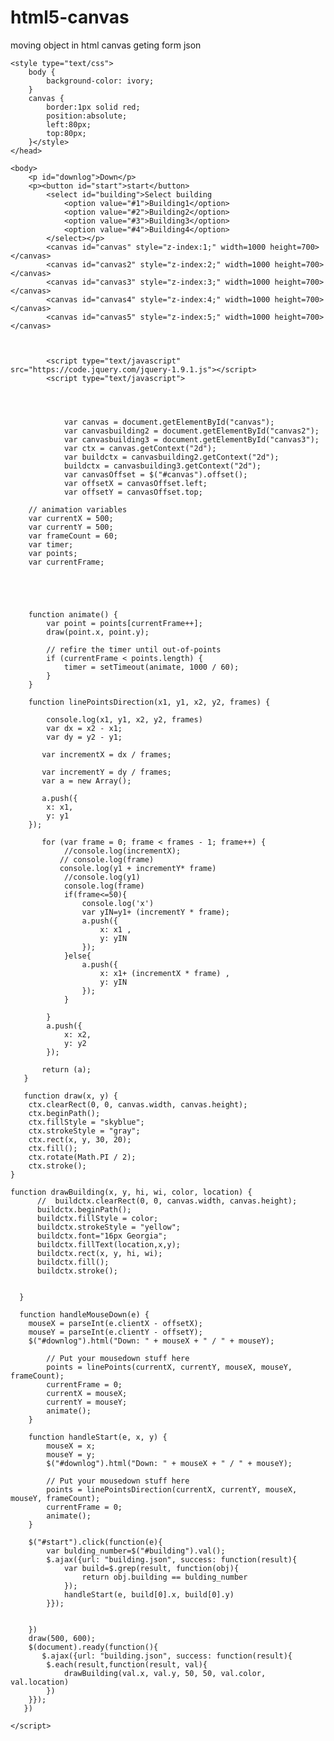 # html5-canvas
moving object in html canvas geting form json


<!DOCTYPE html>
<html>
<head>

    <style type="text/css">
    	body {
    		background-color: ivory;
    	}
    	canvas {
    		border:1px solid red;
            position:absolute;
            left:80px;
            top:80px;
        }</style>
    </head>

    <body>
    	<p id="downlog">Down</p>
    	<p><button id="start">start</button>
            <select id="building">Select building
                <option value="#1">Building1</option>
                <option value="#2">Building2</option>
                <option value="#3">Building3</option>
                <option value="#4">Building4</option>
            </select></p>
            <canvas id="canvas" style="z-index:1;" width=1000 height=700></canvas>
            <canvas id="canvas2" style="z-index:2;" width=1000 height=700></canvas>
            <canvas id="canvas3" style="z-index:3;" width=1000 height=700></canvas>
            <canvas id="canvas4" style="z-index:4;" width=1000 height=700></canvas>
            <canvas id="canvas5" style="z-index:5;" width=1000 height=700></canvas>



            <script type="text/javascript" src="https://code.jquery.com/jquery-1.9.1.js"></script>
            <script type="text/javascript">




                var canvas = document.getElementById("canvas");
                var canvasbuilding2 = document.getElementById("canvas2");
                var canvasbuilding3 = document.getElementById("canvas3");
                var ctx = canvas.getContext("2d");
                var buildctx = canvasbuilding2.getContext("2d");
                buildctx = canvasbuilding3.getContext("2d");
                var canvasOffset = $("#canvas").offset();
                var offsetX = canvasOffset.left;
                var offsetY = canvasOffset.top;

        // animation variables
        var currentX = 500;
        var currentY = 500;
        var frameCount = 60;
        var timer;
        var points;
        var currentFrame;
        




        function animate() {
            var point = points[currentFrame++];
            draw(point.x, point.y);

            // refire the timer until out-of-points
            if (currentFrame < points.length) {
                timer = setTimeout(animate, 1000 / 60);
            }
        }

        function linePointsDirection(x1, y1, x2, y2, frames) {

            console.log(x1, y1, x2, y2, frames)
            var dx = x2 - x1;
            var dy = y2 - y1;

           var incrementX = dx / frames;

           var incrementY = dy / frames;
           var a = new Array();

           a.push({
            x: x1,
            y: y1
        });

           for (var frame = 0; frame < frames - 1; frame++) {
                //console.log(incrementX);
               // console.log(frame)
               console.log(y1 + incrementY* frame)
                //console.log(y1)
                console.log(frame)
                if(frame<=50){
                    console.log('x')
                    var yIN=y1+ (incrementY * frame);
                    a.push({
                        x: x1 ,
                        y: yIN
                    });
                }else{
                    a.push({
                        x: x1+ (incrementX * frame) ,
                        y: yIN
                    });
                }
                
            }
            a.push({
                x: x2,
                y: y2
            });

           return (a);
       }

       function draw(x, y) {
        ctx.clearRect(0, 0, canvas.width, canvas.height);
        ctx.beginPath();
        ctx.fillStyle = "skyblue";
        ctx.strokeStyle = "gray";
        ctx.rect(x, y, 30, 20);
        ctx.fill();
        ctx.rotate(Math.PI / 2);
        ctx.stroke();
    }

    function drawBuilding(x, y, hi, wi, color, location) {
          //  buildctx.clearRect(0, 0, canvas.width, canvas.height);
          buildctx.beginPath();
          buildctx.fillStyle = color;
          buildctx.strokeStyle = "yellow";
          buildctx.font="16px Georgia";
          buildctx.fillText(location,x,y);
          buildctx.rect(x, y, hi, wi);
          buildctx.fill();
          buildctx.stroke();


      }

      function handleMouseDown(e) {
        mouseX = parseInt(e.clientX - offsetX);
        mouseY = parseInt(e.clientY - offsetY);
        $("#downlog").html("Down: " + mouseX + " / " + mouseY);

            // Put your mousedown stuff here
            points = linePoints(currentX, currentY, mouseX, mouseY, frameCount);
            currentFrame = 0;
            currentX = mouseX;
            currentY = mouseY;
            animate();
        }

        function handleStart(e, x, y) {
            mouseX = x;
            mouseY = y;
            $("#downlog").html("Down: " + mouseX + " / " + mouseY);

            // Put your mousedown stuff here
            points = linePointsDirection(currentX, currentY, mouseX, mouseY, frameCount);
            currentFrame = 0;
            animate();
        }

        $("#start").click(function(e){
            var bulding_number=$("#building").val();
            $.ajax({url: "building.json", success: function(result){
                var build=$.grep(result, function(obj){
                    return obj.building == bulding_number
                });
                handleStart(e, build[0].x, build[0].y)  
            }});


        })
        draw(500, 600);
        $(document).ready(function(){
           $.ajax({url: "building.json", success: function(result){
            $.each(result,function(result, val){
                drawBuilding(val.x, val.y, 50, 50, val.color, val.location)
            })
        }});
       })

    </script>
</body>
</html>
